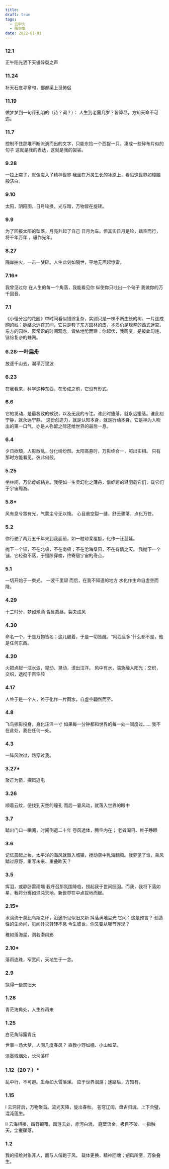 ```yaml
---
title: 
draft: true
tags:
  - 云中火
  - 残句集
date: 2022-01-01
---
```

### 12.1
正午阳光洒下天镜碎裂之声

### 11.24
补天石底寻章句，酆都渠上觅俦侣

### 11.19
做梦梦到一句评孔明的（诗？词？）：
人生到老需几岁？皆算尽，方知天命不可违。

### 11.7
控制不住那堆不断流淌而出的文字，只能东捡一个西捉一只，凑成一些碎布片似的句子
这就是我的表达，这就是我的袈裟。

### 9.28
一拉上帘子，就像进入了精神世界
我坐在万灵生长的冰原上，看见这世界如樟脑般洁白。

### 9.10
太阳，阴阳图，日月轮换，光与暗，万物皆在旋转。

### 9.9
为了回报太阳的坠落，月亮升起了自己
日月为车。但其实日月是轮，踏空而行，将千年万年 ，辗作光年。

### 8.27
隔岸拍火，一击一梦碎。人生此刻如隔世，平地无声起惊雷。

### 7.16*
我曾见过你
在人生的每一个角落，我能看见你
纵使你只吐出一个句子
我做你的万千回音。

### 7.1
《小径分岔的花园》中时间看似错综复杂，实则只是一棵不断生长的树、一片连成网的线；脉络永远在其间，它只是套了东方园林的皮，本质仍是规整的西式迷宫。
东方的园林、反常识的时间观念，皆依地势而建；你起伏，我畸变，是彼此勾连、错综复杂的蛛网。

### 6.28·一叶扁舟
放逐千山去，潮平万里波

### 6.23
在我看来，科学这种东西，在形成之前，它没有形式。

### 6.6
它的发动，是最极致的敏锐，以及无我的专注。谁此时堕落，就永远堕落。谁此刻宁静，就永远宁静。
这份创造力，就是认知本身，就是行动本身。它是神为人吹出的第一口气，亦是人弥留之际还给世界的最后一息。

### 6.4
夕日欲颓，人影散乱，分化纷纷然。太阳高悬时，万影终合一，照出实相。
只有那时方能看见，彼此何般。

### 5.25
坐林间，万亿蜉蝣粘身。我便如一生灵幻化之薄舟，借蜉蝣的轻羽载它们，载它们于宇宙周游。

### 5.8*
风有息兮霓有光，气蒙尘兮无以降。
心目悬空裂一缝，舒云骤落，点化万苍。

### 5.2
你行驶了两万五千年来到我面前，如一粒琼浆覆额，化作一汪蔓延。

抛下一个锚，不在北极，不在南极；不在沧海桑田，不在有情之天。
我抛下一个锚，它轻盈不落，于缝隙穿梭，终寄居宇宙的奇点。

### 5.1
一切开始于一束光。
一波千里碧
而后，在我不知道的地方
水化作生命自虚空而降。

### 4.29
十二时分，梦如潮涌
昏旦裁昼，裂夬成风

### 4.30
命名一个，于是万物皆名；这儿醒着，于是一切皆醒。“阿西旦多”什么都不是，他是任何东西。

### 4.20
火把点起一汪水波，晃动、晃动，漾出汪洋。
风中有水，湍急融入阳光；交织，交织，透彻千百空腔

### 4.17
人终于是一个人，终于化作一片雨水，自虚空翩然而至。

### 4.8
飞鸟掠影投身，身化汪洋一寸
如果每一分钟都和世界的每一处一同度过……
我不在此处，我在任何一处。

### 4.3
一阵风吹过，路穿过我。

### 3.27*
聚芒为箭，探风追电

### 3.26
顺着云纹，便找到天空的瞳孔
而后一霎风动，就落入世界的眼中

### 3.7
踏出门口一瞬间，时间倒退二十年
卷风透体，腾空内在；
老者阖目、稚子睁眼

### 3.6
记忆晨起上妆，太平洋的海风就飘入城镇，搅动空中乳海翻腾。我梦见了谁，乘风踏过原野，重写未来、重叠昨天？

### 3.5
挥泪，或静卧雷雨端
我呼召那氛围降临，捞起我于世间囫囵。而我，我将下落如星，我将分离如混沌天地，新世界在中点拔地而起。

### 2.15*
水滴流于莫比乌斯之环，沿途所见似旧又新
抖落满地尘光 它问：这是预言？
创造性的生命间，见闻升灭转转不息
今生彼世，你又要从哪节浮现？

稚如落海星，洞若潜风影

### 2.10*
落雨连珠，窄宽间，天地生于一念。

### 2.9
换得一蜃焚旧天

### 1.28
青茫海角处，人生终再来

### 1.25
白茫角际露青丘

世事一场大梦，人间几度春风？
直教小野如栅、小山如笼。

淡墨残烟处，长河落晖

### 1.12（20？）*
乱中行，不可避。生命如大雪落涕。
应于世界洄游；迷路后，方知有。

### 1.15
Ⅰ
云洞背后，万物聚首。流光天降，旋出春秋。
苍穹辽阔，盘古归魂。上下合璧，混沌莲生。

Ⅱ
云海相接，四野颠覆。踏涟去处，赤河白渡。
庭壁流金，极目不破。一指触天，尘寰骤落。

### 1.2
我的描绘对象非人，而与人偕跑于风。
载体更换，精神回魂；朔风所至，万象叠生。